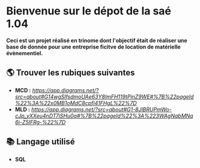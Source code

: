 # Bienvenue sur le dépot de la saé 1.04
**Ceci est un projet réalisé en trinome dont l'objectif était de réaliser une base de donnée pour une entreprise ficitve de location de matérielle évènementiel.**

## 🌎 Trouver les rubiques suivantes 
* **MCD :** _https://app.diagrams.net/?src=about#G14wgSlfsdmoUAe63Y8lmFH119tPinZ9WE#%7B%22pageId%22%3A%22x0MB1oMdC8cpfi41FHgL%22%7D_
* **MLD :** _https://app.diagrams.net/?src=about#G1-8JlBRUPmWo-cJp_yXXeu4nDT7iSHu0q#%7B%22pageId%22%3A%223WAgNqbMNq6i-Z5IFRg-%22%7D_
## 📚 Langage utilisé 
* **SQL** 


